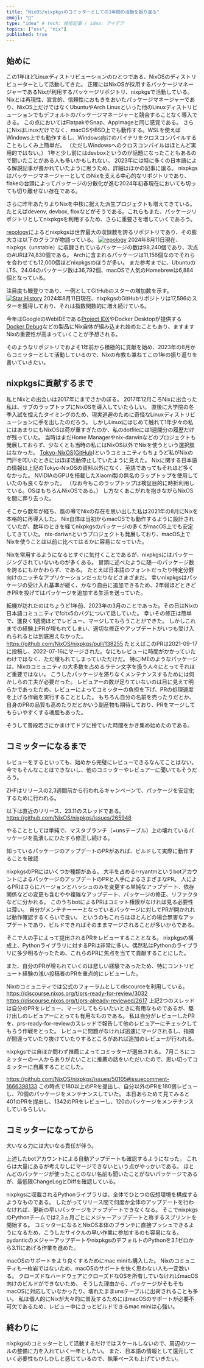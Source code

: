 ```yaml
---
title: "NixOS/nixpkgsのコミッターとしての1年間の活動を振り返る"
emoji: "🧗"
type: "idea" # tech: 技術記事 / idea: アイデア
topics: ["oss", "nix"]
published: true
---
```


## 始めに

この1年ほどLinuxディストリビューションのひとつである、NixOSのディストリビューターとして活動してきた。
正確にはNixOSが採用するパッケージマネージャーであるNixが利用するパッケージリポジトリ、nixpkgsで活動している。
Nixとは再現性、宣言的、信頼性におもきをおいたパッケージマネージャーであり、NixOS上だけではなくUbuntuやArch Linuxといった他のLinuxディストリビューションでもデフォルトのパッケージマネージャーと競合することなく導入できる。
この点においてはFlatpakやSnap、AppImageと同じ感覚である。
さらにNixはLinuxだけでなく、macOSやBSD上でも動作する。WSLを使えばWindows上でも動作するし、Windows向けのバイナリをクロスコンパイルすることもしくみ上簡単だ。
（ただしWindowsへのクロスコンパイルはほとんど実用的ではない。）
1年と少し前にはdevboxというのが話題になったこともあるので聞いたことがある人も多いかもしれない。
2023年には特に多くの日本語による解説記事が書かれていたように思うため、詳細はほかの記事に譲る。
nixpkgsはパッケージマネージャーとしてのNixを支える中心的なリポジトリであり、flakeの台頭によってパッケージの分散化が進む2024年初春現在においても切っても切り離せない存在である。

さらに昨年あたりよりNixを中核に据えた派生プロジェクトも増えてきている。
たとえばdevenv, devbox, floxなどがそうである。これらもまた、パッケージリポジトリとしてnixpkgsを利用するため、さらに重要さを増していくであろう。

[repology](https://repology.org/)によるとnixpkgsは世界最大の収録数を誇るリポジトリであり、その膨大さは以下のグラフが物語っている。
[![repology](https://repology.org/graph/map_repo_size_fresh.svg)](https://repology.org/repositories/graphs)
2024年8月11日現在、nixpkgs（unstable）に収録されているパッケージの数は98,240個であり、次点のAURは74,830個である。
Archに含まれるパッケージは11,156個なのでそれらを合わせても12,000個ほどnixpkgsのほうが多い。
また参考までに、UbuntuのLTS、24.04のパッケージ数は36,792個、macOSで人気のHomebrewは6,884個となっている。

注目度も鰻登りであり、一例としてGitHubのスターの増加数を示す。
[![Star History](https://api.star-history.com/svg?repos=NixOS/nixpkgs&type=Date)](https://star-history.com/#NixOS/nixpkgs&Date)
2024年8月11日現在、nixpkgsのGitHubリポジトリは17,596のスターを獲得しており、それは指数関数的に増え続けている。

今年はGoogleのWebIDEである[Project IDX](https://idx.dev/)やDocker Desktopが提供する[Docker Debug](https://docs.docker.com/reference/cli/docker/debug/)などの製品にNix自体が組み込まれ始めたこともあり、ますますNixの重要性が高まっていくことが予想される。

そのようなリポジトリでおよそ1年前から積極的に貢献を始め、2023年の8月からコミッターとして活動しているので、Nixの布教も兼ねてこの1年の振り返りを書いていきたい。

## nixpkgsに貢献するまで

私とNixとの出会いは2017年にまでさかのぼる。
2017年12月ころNixに出会った私は、サブのラップトップにNixOSを導入していたらしい。
直後に大学院の冬季入試を控えたタイミングのため、現実逃避のために奇怪なLinuxディストリビューションに手を出したのだろう。
しかしLinuxにはじめて触れて1年少々の私にはあまりにもNixOSは荷が重すぎたのか、私のdotfileには1週間分の履歴だけが残っていた。
当時はまだHome Managerやnix-darwinなどのプロジェクトも発展しておらず、少なくとも当時の私にはNixOS以外でNixを使うという選択肢はなかった。
[Tokyo-NixOS](https://www.meetup.com/ja-JP/tokyo-nixos-meetup/)([GitHub](https://www.meetup.com/ja-JP/tokyo-nixos-meetup/))というコミュニティもちょうど私がNixの門戸を叩いたときにはほぼ活動停止していたように見えた。
Nixに関する日本語の情報は上記のTokyo-NixOSの資料以外になく、英語であってもそれほど多くなかった。
NVIDIAのGPUを搭載したXiaomi製の無名のラップトップを使用していたのも良くなかった。
（なお今もこのラップトップは検証目的に時折利用している。OSはもちろんNixOSである。）
し方なくあこがれを抱きながらNixOSを闇に葬り去った。

そこから数年が経ち、風の噂でNixの存在を思い出した私は2021年の8月にNixを本格的に再導入した。
Nix自体は当初からmacOSでも動作するように設計されていたが、数年のときを経てnixpkgsのパッケージの多くがmacOS上でも安定してきていた。
nix-dariwnというプロジェクトも発展しており、macOS上でNixを使うことは以前に比べてはるかに容易になっていた。

Nixを常用するようになるとすぐに気付くことであるが、nixpkgsにはパッケージングされていないものが多くある。
冒頭に述べたように随一のパッケージ数を誇るにもかかわらず、である。
たとえば日本語のフォントだったり特定分野向けのニッチなアプリケーションだったりなどさまざまだ。
幸いnixpkgsはパッケージの受け入れ基準が緩く、かなり自由に追加できるため、2年弱ほどときどきPRを投げてはパッケージを追加する生活を送っていた。

転機が訪れたのはちょうど1年前、2023年の3月のことであった。その日はNixの日本語コミュニティでfcitx5のバグについて話していた。
幸いその修正は簡単で、運良く1週間ほどでレビュー、マージしてもらうことができた。
しかしこれまでの経験上PRが埋もれてしまい、適切な修正やアップデートがいつも受け入れられるとは到底思えなかった。
https://github.com/NixOS/nixpkgs/pull/138255
たとえばこのPRは2021-09-17に投稿し、2022-07-16にマージされた。なにもレビューに時間がかかっていたわけではなく、ただ埋もれてしまっていただけだ。
特にIMEのようなパッケージは、Nixのコミュニティの大多数を占めるラテン文字を扱う人々にとってそれほど重要ではない。
こうしたパッケージを滞りなくメンテナンスするためには何かしらの工夫が必要だった。
レビュアーの数が足りていないのは目に見えて明らかであったため、レビューによってコミッターの負担を下げ、PRの処理速度を上げる作戦を実行することとした。
もちろん自分の名前を売ったりだとか、自身のPRの品質も高めたりだとかいう副産物も期待しており、PRをマージしてもらいやすくする魂胆もあった。

そうして普段若さにかまけてドブに捨ていた時間をかき集め始めたのである。

## コミッターになるまで

レビューをするといっても、始めから完璧にレビューできるなんてことはない。
今でもそんなことはできないし、他のコミッターやレビュアーに聞いてもそうだろう。

<!-- 2023年はNixとの距離を縮めることができた1年だった。 -->
<!-- この1年間のコミット数はマージコミットを含めると2141で、9番目に多い結果となった。 -->
<!-- https://github.com/NixOS/nixpkgs/graphs/contributors?from=2023-03-01&to=2024-02-29&type=c -->

ZHFはリリースの2,3週間前から行われるキャンペーンで、パッケージを安定化するために行われる。

以下は直近のリリース、23.11のスレッドである。
https://github.com/NixOS/nixpkgs/issues/265948

やることとしては単純で、マスタブランチ（=unsテーブル）上の壊れているパッケージを虱潰しにひたすら修正し続ける。

知っているパッケージのアップデートのPRがあれば、ビルドして実際に動作することを確認

nixpkgsのPRにはいくつか種類がある。
大半を占めるr-ryantmというbotアカウントによるパッケージのアップデートのPRと人手によるさまざまなPR。
人によるPRはさらにバージョンとハッシュのみを変更する単純なアップデート、依存関係などの変更も含むやや複雑なアップデート、パッケージの修正、リファクタなどに分かれる。
このうちbotによるPRはコミット権限がなければ見る必要性は薄い。
自分がメンテナーーーとなっているパッケージに対してPRが開かれれば動作確認するくらいで良い。
というのもこれらはほとんどの場合無害なアップデートであり、ビルドできればそのままマージされることが多いからである。

そこで人の手によって提出されるPRをレビューすることとなる。
nixpkgsの構成上、Pythonライブラリに対するPRは非常に多い。偶然私はPythonのライブラリに多少明るかったため、これらのPRに焦点を当てて貢献することにした。

また、自分のPRが埋もれていくのは悲しい経験であったため、特にコントリビュート経験の浅い投稿者のPRを重点的にレビューした。

Nixのコミュニティでは公式のフォーラムとしてdiscourceを利用している。
https://discourse.nixos.org/t/prs-ready-for-review/3032
https://discourse.nixos.org/t/prs-already-reviewed/2617
上記2つのスレッドは自分のPRをレビュー、マージしてもらいたいときに有用なものであるが、駆け出しのレビュアーにとっても有用なものである。
私は自分がレビューしたPRを、prs-ready-for-reviewのスレッドで報告して他のレビュアーにチェックしてもらう作戦をとった。
レビューに問題がなければ迅速にマージされるし、指摘が間違っていたり抜けていたりするところがあれば追加のレビューが行われる。

nixpkgsでは自ほか問わず推薦によってコミッターが選出される。
7月ころにコミッターの一人からありがたいことに推薦の話をいただいたので、思い切ってコミッターに自薦することにした。

https://github.com/NixOS/nixpkgs/issues/50105#issuecomment-1666398133
この時点で180以上のPRを提出し、自分以外のPRを180弱レビューし、70個のパッケージをメンテナンスしていた。
本日あらためて見てみると401のPRを提出し、1342のPRをレビューし、120のパッケージをメンテナンスしているらしい。

## コミッターになってから

大いなる力には大いなる責任が伴う。

上述したbotアカウントによる自動アップデートも確認するようになった。
これらは大量にあるが考えなしにマージできないという点がやっかいである。
ほとんどのパッケージが使ったことのない名前も聞いたことがないパッケージであるが、最低限ChangeLogとDiffを確認している。

nixpkgsに収載されるPythonライブラリは、全体でひとつの仮想環境を構成するようなものである。
したがってリリース間で何度か全体のアップデートを行わなければ、更新の早いパッケージをアップデートできなくなる。
そこでnixpkgsのPythonチームでは2,3ヵ月ごとにメジャーアップデートと称するスプリントを開始する。
コミッターになるとNixOS本体のブランチに直接プッシュできるようになるため、こうしたサイクルの早い作業に参加するのも容易になる。
pydanticのメジャーアップデートやnixpkgsのデフォルトのPythonを3.1ゼロから3.11にあげる作業を進めた。

macOSのサポートをより良くするためにmac miniも購入した。
Nixのコミュニティも一枚岩ではないため、macOSのサポートを快く思わない人も一定数いる。
クローズドなハードウェアにクローズドなOSを所有していなければmacOS向けのビルドができないため、
そうした理由から、パッケージがそもそもmacOSに対応していなかったり、壊れたままunsテーブルに出荷されることも多い。
私は個人的にNixが大々的に普及するためにはmacOSのサポートが必要不可欠であるため、レビュー中にさっとビルドできるmac miniは心強い。

## 終わりに

nixpkgsのコミッターとして活動するだけではスケールしないので、周辺のツールの整備に力を入れていく一年としたい。
また、日本語の情報として還元していく必要性もひしひしと感じているので、執筆ペースも上げていきたい。
